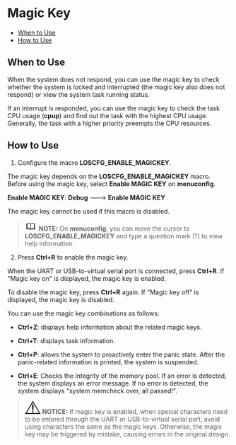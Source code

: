 # Magic Key<a name="EN-US_TOPIC_0000001133846498"></a>

-   [When to Use](#section2350114718546)
-   [How to Use](#section3305151511559)

## When to Use<a name="section2350114718546"></a>

When the system does not respond, you can use the magic key to check whether the system is locked and interrupted \(the magic key also does not respond\) or view the system task running status.

If an interrupt is responded, you can use the magic key to check the task CPU usage \(**cpup**\) and find out the task with the highest CPU usage. Generally, the task with a higher priority preempts the CPU resources.

## How to Use<a name="section3305151511559"></a>

1.  Configure the macro  **LOSCFG\_ENABLE\_MAGICKEY**.

The magic key depends on the  **LOSCFG\_ENABLE\_MAGICKEY**  macro. Before using the magic key, select  **Enable MAGIC KEY**  on  **menuconfig**.

**Enable MAGIC KEY**:  **Debug**  ---\>  **Enable MAGIC KEY**

The magic key cannot be used if this macro is disabled.

>![](../public_sys-resources/icon-note.gif) **NOTE:** 
>On  **menuconfig**, you can move the cursor to  **LOSCFG\_ENABLE\_MAGICKEY**  and type a question mark \(?\) to view help information.

2. Press  **Ctrl+R**  to enable the magic key.

When the UART or USB-to-virtual serial port is connected, press  **Ctrl+R**. If "Magic key on" is displayed, the magic key is enabled.

To disable the magic key, press  **Ctrl+R**  again. If "Magic key off" is displayed, the magic key is disabled.

You can use the magic key combinations as follows:

-   **Ctrl+Z**: displays help information about the related magic keys.

-   **Ctrl+T**: displays task information.

-   **Ctrl+P**: allows the system to proactively enter the panic state. After the panic-related information is printed, the system is suspended.

-   **Ctrl+E**: Checks the integrity of the memory pool. If an error is detected, the system displays an error message. If no error is detected, the system displays "system memcheck over, all passed!".


>![](../public_sys-resources/icon-notice.gif) **NOTICE:** 
>If magic key is enabled, when special characters need to be entered through the UART or USB-to-virtual serial port, avoid using characters the same as the magic keys. Otherwise, the magic key may be triggered by mistake, causing errors in the original design.

